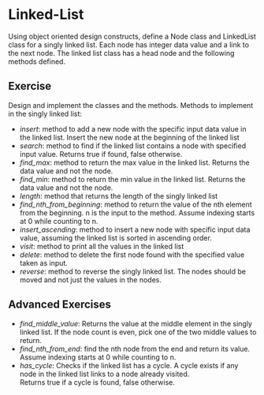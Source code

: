 # Linked-List
Using object oriented design constructs, define a Node class and LinkedList class for a singly linked list. Each node has integer data value and a link to the next node. The linked list class has a head node and the following methods defined.

## Exercise
Design and implement the classes and the methods.
Methods to implement in the singly linked list:
  - *insert*: method to add a new node with the specific input data value in the linked list. 
              Insert the new node at the beginning of the linked list
  - *search*: method to find if the linked list contains a node with specified input value. Returns true if found, false otherwise.
  - *find_max*: method to return the max value in the linked list. Returns the data value and not the node.
  - *find_min*: method to return the min value in the linked list. Returns the data value and not the node.
  - *length*: method that returns the length of the singly linked list
  - *find_nth_from_beginning*: method to return the value of the nth element from the beginning. n is the input to the method.
                               Assume indexing starts at 0 while counting to n.
  - *insert_ascending*: method to insert a new node with specific input data value, assuming the linked list is sorted in ascending order.
  - *visit*: method to print all the values in the linked list
  - *delete*: method to delete the first node found with the specified value taken as input.
  - *reverse*: method to reverse the singly linked list. The nodes should be moved and not just the values in the nodes.

  ## Advanced Exercises
  - *find_middle_value*: Returns the value at the middle element in the singly linked list.
                         If the node count is even, pick one of the two middle values to return.
  - *find_nth_from_end*: find the nth node from the end and return its value. Assume indexing starts at 0 while counting to n.
  - *has_cycle*: Checks if the linked list has a cycle. A cycle exists if any node in the linked list links to a node already visited.  
                 Returns true if a cycle is found, false otherwise.
  
